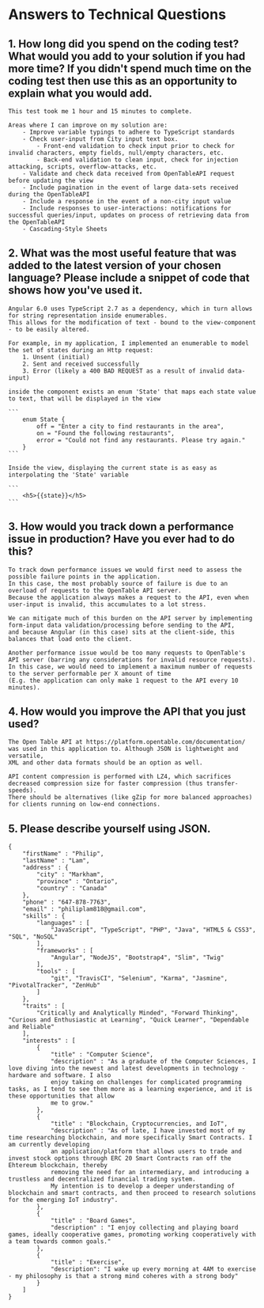 # Answers to Technical Questions
## 1.	How long did you spend on the coding test? What would you add to your solution if you had more time? If you didn't spend much time on the coding test then use this as an opportunity to explain what you would add.

	This test took me 1 hour and 15 minutes to complete.

	Areas where I can improve on my solution are:
		- Improve variable typings to adhere to TypeScript standards
		- Check user-input from City input text box.
			- Front-end validation to check input prior to check for invalid characters, empty fields, null/empty characters, etc.
			- Back-end validation to clean input, check for injection attacking, scripts, overflow-attacks, etc.
		- Validate and check data received from OpenTableAPI request before updating the view
		- Include pagination in the event of large data-sets received during the OpenTableAPI
		- Include a response in the event of a non-city input value
		- Include responses to user-interactions: notifications for successful queries/input, updates on process of retrieving data from the OpenTableAPI
		- Cascading-Style Sheets

## 2.	What was the most useful feature that was added to the latest version of your chosen language? Please include a snippet of code that shows how you've used it.

	Angular 6.0 uses TypeScript 2.7 as a dependency, which in turn allows for string representation inside enumerables.
	This allows for the modification of text - bound to the view-component - to be easily altered.  

	For example, in my application, I implemented an enumerable to model the set of states during an Http request:
		1. Unsent (initial)
		2. Sent and received successfully
		3. Error (likely a 400 BAD REQUEST as a result of invalid data-input)

	inside the component exists an enum 'State' that maps each state value to text, that will be displayed in the view  

	```
		enum State {
			off = "Enter a city to find restaurants in the area",
			on = "Found the following restaurants",
			error = "Could not find any restaurants. Please try again."
		}
	```

	Inside the view, displaying the current state is as easy as interpolating the 'State' variable

	```
		<h5>{{state}}</h5>
	```

## 3.	How would you track down a performance issue in production? Have you ever had to do this?

	To track down performance issues we would first need to assess the possible failure points in the application.
	In this case, the most probably source of failure is due to an overload of requests to the OpenTable API server.
	Because the application always makes a request to the API, even when user-input is invalid, this accumulates to a lot stress.

	We can mitigate much of this burden on the API server by implementing form-input data validation/processing before sending to the API,
	and because Angular (in this case) sits at the client-side, this balances that load onto the client.

	Another performance issue would be too many requests to OpenTable's API server (barring any considerations for invalid resource requests).
	In this case, we would need to implement a maximum number of requests to the server performable per X amount of time
	(E.g. the application can only make 1 request to the API every 10 minutes).

## 4.	How would you improve the API that you just used?

	The Open Table API at https://platform.opentable.com/documentation/ was used in this application to. Although JSON is lightweight and versatile,
	XML and other data formats should be an option as well.

	API content compression is performed with LZ4, which sacrifices decreased compression size for faster compression (thus transfer-speeds).
	There should be alternatives (like gZip for more balanced approaches) for clients running on low-end connections.

## 5.	Please describe yourself using JSON.
```
{
	"firstName" : "Philip",
	"lastName" : "Lam",
	"address" : {
		"city" : "Markham",
		"province" : "Ontario",
		"country" : "Canada"
	},
	"phone" : "647-878-7763",
	"email" : "philiplam818@gmail.com",
	"skills" : {
		"languages" : [
			"JavaScript", "TypeScript", "PHP", "Java", "HTML5 & CSS3", "SQL", "NoSQL"
		],
		"frameworks" : [
			"Angular", "NodeJS", "Bootstrap4", "Slim", "Twig"
		],
		"tools" : [
			"git", "TravisCI", "Selenium", "Karma", "Jasmine", "PivotalTracker", "ZenHub"
		]
	},
	"traits" : [
		"Critically and Analytically Minded", "Forward Thinking", "Curious and Enthusiastic at Learning", "Quick Learner", "Dependable and Reliable"
	],
	"interests" : [
		{
			"title" : "Computer Science",
			"description" : "As a graduate of the Computer Sciences, I love diving into the newest and latest developments in technology - hardware and software. I also
			enjoy taking on challenges for complicated programming tasks, as I tend to see them more as a learning experience, and it is these opportunities that allow
			me to grow."
		},
		{
			"title" : "Blockchain, Cryptocurrencies, and IoT",
			"description" : "As of late, I have invested most of my time researching blockchain, and more specifically Smart Contracts. I am currently developing
			an application/platform that allows users to trade and invest stock options through ERC 20 Smart Contracts ran off the Ehtereum blockchain, thereby
			removing the need for an intermediary, and introducing a trustless and decentralized financial trading system.
			My intention is to develop a deeper understanding of blockchain and smart contracts, and then proceed to research solutions for the emerging IoT industry".
		},
		{
			"title" : "Board Games",
			"description" : "I enjoy collecting and playing board games, ideally cooperative games, promoting working cooperatively with a team towards common goals."
		},
		{
			"title" : "Exercise",
			"description": "I wake up every morning at 4AM to exercise - my philosophy is that a strong mind coheres with a strong body"
		}
	]
}


```
